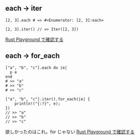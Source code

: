 
## each → iter
```ruby:Ruby
[2, 3].each # => #<Enumerator: [2, 3]:each>
```
```rust:Rust
[2, 3].iter() // => Iter([2, 3])
```
[Rust Playground で確認する](https://play.rust-lang.org/?code=fn+main%28%29+%7B%0A++++println%21%28%22%7B%3A%3F%7D%22%2C+%5B2%2C+3%5D.iter%28%29%29%3B%0A%7D%0A&version=nightly&edition=2021)

## each → for_each
```ruby:Ruby
["a", "b", "c"].each do |e|
  p e
end
# >> "a"
# >> "b"
# >> "c"
```
```rust:Rust
["a", "b", "c"].iter().for_each(|e| {
    println!("{:?}", e);
})
// >> "a"
// >> "b"
// >> "c"
```
欲しかったのはこれ。for じゃない
[Rust Playground で確認する](https://play.rust-lang.org/?code=fn+main%28%29+%7B%0A++++%5B%22a%22%2C+%22b%22%2C+%22c%22%5D.iter%28%29.for_each%28%7Ce%7C+%7B%0A++++println%21%28%22%7B%3A%3F%7D%22%2C+e%29%3B%0A%7D%29%0A%7D%0A&version=nightly&edition=2021)
